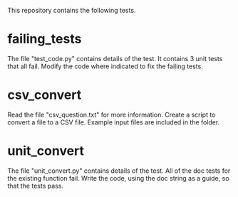 This repository contains the following tests.

# failing_tests

The file "test_code.py" contains details of the test. It contains 3 unit tests
that all fail. Modify the code where indicated to fix the failing tests.

# csv_convert

Read the file "csv_question.txt" for more information. Create a script to
convert a file to a CSV file. Example input files are included in the folder.

# unit_convert

The file "unit_convert.py" contains details of the test. All of the doc tests
for the existing function fail. Write the code, using the doc string as a 
guide, so that the tests pass.